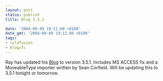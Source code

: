 ```yaml
---
layout: post
status: publish
title: Blog 3.5.1

date: '2004-09-09 19:11:00 +0100'
date_gmt: '2004-09-09 19:11:00 +0100'
tags:
- coldfusion
- blogcfc
---
```

Ray has updated his <a href="http://www.camdenfamily.com/morpheus/blog/index.cfm?mode=entry&entry=E41BDDEE-BBFC-DECA-FB525EF2D76C55CB">Blog</a> to version 3.5.1. Includes MS ACCESS fix and a MoveableType importer written by Sean Corfield.
Will be updating this to 3.5.1 tonight or tomorrow.
